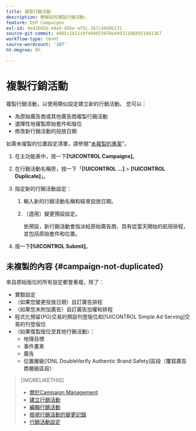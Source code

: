 ```yaml
---
title: 複製行銷活動
description: 瞭解如何複製行銷活動。
feature: DSP Campaigns
exl-id: 4e42bd5b-e8a9-45be-af5c-367c48d0b131
source-git-commit: 4085c1b21c0fe84653978e449321868921841367
workflow-type: tm+mt
source-wordcount: '207'
ht-degree: 0%

---
```


# 複製行銷活動

<!-- Some placements don't have this option. Clarify which placement types aren't eligible -- is it PG placements, or all placements using private inventory? And anything else? -->

複製行銷活動，以使用類似設定建立新的行銷活動。 您可以：

* 為原始廣告商或其他廣告商複製行銷活動
* 選擇性地複製原始套件和版位
* 修改新行銷活動的投放日期

如需未複製的位置設定清單，請參閱&quot;[未複製的專案](#campaign-not-duplicated)&quot;。

1. 在主功能表中，按一下&#x200B;**[!UICONTROL Campaigns]**。

1. 在行銷活動名稱旁，按一下「**[!UICONTROL ...]** > **[!UICONTROL Duplicate]**」。

1. 指定新的行銷活動設定：

   1. 輸入新的行銷活動名稱和結束投放日期。

   1. （選用）變更預設設定。

      依預設，新行銷活動會指派給原始廣告商、具有從當天開始的航班排程，並包括原始套件和位置。

1. 按一下&#x200B;**[!UICONTROL Submit]**。

## 未複製的內容 {#campaign-not-duplicated}

來自原始版位的所有設定都會重複，除了：

* 實驗設定
* （如果您變更投放日期）自訂廣告排程
* （如果您未附加廣告）自訂廣告加權和排程
* 程式化預留(PG)交易的預設刊登版位和[!UICONTROL Simple Ad Serving]交易的刊登版位
* （如果復製版位至其他行銷活動）：
   * 地理目標
   * 事件畫素
   * 廣告
   * 位置層級[!DNL DoubleVerify Authentic Brand Safety]區段（覆寫廣告商層級區段）

>[!MORELIKETHIS]
>
>* [關於Campaign Management](campaign-about.md)
>* [建立行銷活動](campaign-create.md)
>* [編輯行銷活動](campaign-edit.md)
>* [檢視行銷活動的變更記錄](campaign-change-log.md)
>* [行銷活動設定](campaign-settings.md)
